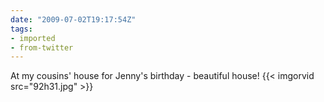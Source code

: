```yaml
---
date: "2009-07-02T19:17:54Z"
tags:
- imported
- from-twitter
---
```

At my cousins' house for Jenny's birthday - beautiful house! {{< imgorvid src="92h31.jpg" >}}
